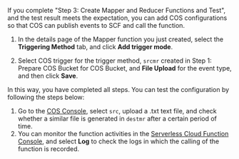 If you complete "Step 3: Create Mapper and Reducer Functions and Test", and the test result meets the expectation, you can add COS configurations so that COS can publish events to SCF and call the function.

1) In the details page of the Mapper function you just created, select the **Triggering Method** tab, and click **Add trigger mode**.

2) Select COS trigger for the trigger method, `srcmr` created in Step 1: Prepare COS Bucket for COS Bucket, and **File Upload** for the event type, and then click **Save**.


In this way, you have completed all steps. You can test the configuration by following the steps below:

1. Go to the [COS Console](https://console.cloud.tencent.com/cos5), select `src`, upload a .txt text file, and check whether a similar file is generated in `destmr` after a certain period of time.
2. You can monitor the function activities in the [Serverless Cloud Function Console](https://console.cloud.tencent.com/scf), and select **Log** to check the logs in which the calling of the function is recorded.

